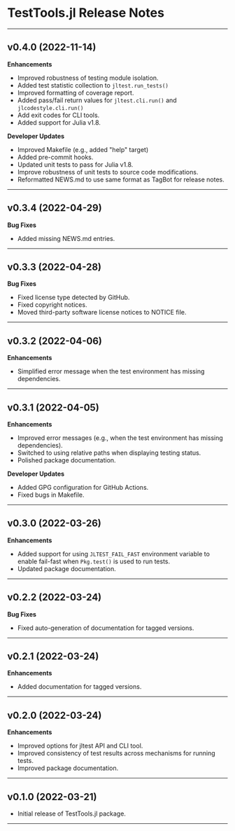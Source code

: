 TestTools.jl Release Notes
==========================

--------------------------------------------------------------------------------------------
v0.4.0 (2022-11-14)
-------------------

**Enhancements**
- Improved robustness of testing module isolation.
- Added test statistic collection to `jltest.run_tests()`
- Improved formatting of coverage report.
- Added pass/fail return values for `jltest.cli.run()` and `jlcodestyle.cli.run()`
- Add exit codes for CLI tools.
- Added support for Julia v1.8.

**Developer Updates**
- Improved Makefile (e.g., added "help" target)
- Added pre-commit hooks.
- Updated unit tests to pass for Julia v1.8.
- Improve robustness of unit tests to source code modifications.
- Reformatted NEWS.md to use same format as TagBot for release notes.

--------------------------------------------------------------------------------------------
v0.3.4 (2022-04-29)
-------------------

**Bug Fixes**
- Added missing NEWS.md entries.

--------------------------------------------------------------------------------------------
v0.3.3 (2022-04-28)
-------------------

**Bug Fixes**
- Fixed license type detected by GitHub.
- Fixed copyright notices.
- Moved third-party software license notices to NOTICE file.

--------------------------------------------------------------------------------------------
v0.3.2 (2022-04-06)
-------------------

**Enhancements**
- Simplified error message when the test environment has missing dependencies.

--------------------------------------------------------------------------------------------
v0.3.1 (2022-04-05)
-------------------

**Enhancements**
- Improved error messages (e.g., when the test environment has missing dependencies).
- Switched to using relative paths when displaying testing status.
- Polished package documentation.

**Developer Updates**
- Added GPG configuration for GitHub Actions.
- Fixed bugs in Makefile.

--------------------------------------------------------------------------------------------
v0.3.0 (2022-03-26)
-------------------

**Enhancements**
- Added support for using `JLTEST_FAIL_FAST` environment variable to enable fail-fast when
  `Pkg.test()` is used to run tests.
- Updated package documentation.

--------------------------------------------------------------------------------------------
v0.2.2 (2022-03-24)
-------------------

**Bug Fixes**
- Fixed auto-generation of documentation for tagged versions.

--------------------------------------------------------------------------------------------
v0.2.1 (2022-03-24)
-------------------

**Enhancements**
- Added documentation for tagged versions.

--------------------------------------------------------------------------------------------
v0.2.0 (2022-03-24)
-------------------

**Enhancements**
- Improved options for jltest API and CLI tool.
- Improved consistency of test results across mechanisms for running tests.
- Improved package documentation.

--------------------------------------------------------------------------------------------
v0.1.0 (2022-03-21)
-------------------
- Initial release of TestTools.jl package.

--------------------------------------------------------------------------------------------
